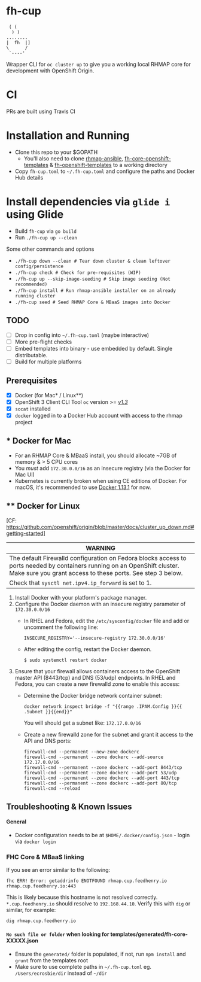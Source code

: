 # fh-cup
```
 ( (
  ) )
........
|  fh  |]
\      /
 `----'
```

Wrapper CLI for `oc cluster up` to give you a working local RHMAP core for development with OpenShift Origin.

# CI
PRs are built using Travis CI

# Installation and Running

* Clone this repo to your $GOPATH
  * You'll also need to clone [rhmap-ansible](https://github.com/fheng/rhmap-ansible), [fh-core-openshift-templates](https://github.com/fheng/fh-core-openshift-templates) & [fh-openshift-templates](https://github.com/feedhenry/fh-openshift-templates) to a working directory
* Copy `fh-cup.toml` to `~/.fh-cup.toml` and configure the paths and Docker Hub details
# Install dependencies via `glide i` using Glide
* Build `fh-cup` via `go build`
* Run `./fh-cup up --clean`

Some other commands and options

* `./fh-cup down --clean # Tear down cluster & clean leftover config/persistence`
* `./fh-cup check # Check for pre-requisites (WIP)`
* `./fh-cup up --skip-image-seeding # Skip image seeding (Not recommended)` 
* `./fh-cup install # Run rhmap-ansible installer on an already running cluster`
* `./fh-cup seed # Seed RHMAP Core & MBaaS images into Docker`

## TODO
- [ ] Drop in config into `~/.fh-cup.toml` (maybe interactive)
- [ ] More pre-flight checks
- [ ] Embed templates into binary - use embedded by default. Single distributable.
- [ ] Build for multiple platforms

## Prerequisites

- [x] Docker (for Mac* / Linux**)
- [x] OpenShift 3 Client CLI Tool `oc` version >= *[v1.3](https://github.com/openshift/origin/releases/tag/v1.3.1)*
- [x] `socat` installed
- [x] `docker` logged in to a Docker Hub account with access to the rhmap project

## * Docker for Mac
- For an RHMAP Core & MBaaS install, you should allocate ~7GB of memory & > 5 CPU cores
- You *must* add `172.30.0.0/16` as an insecure registry (via the Docker for Mac UI)
- Kubernetes is currently broken when using CE editions of Docker. For macOS, it's recommended to use [Docker 1.13.1](https://download.docker.com/mac/stable/1.13.1.15353/Docker.dmg) for now.

## ** Docker for Linux

[CF: https://github.com/openshift/origin/blob/master/docs/cluster_up_down.md#getting-started]

| WARNING |
| ------- |
| The default Firewalld configuration on Fedora blocks access to ports needed by containers running on an OpenShift cluster. Make sure you grant access to these ports. See step 3 below. |
| Check that `sysctl net.ipv4.ip_forward` is set to 1. |

1. Install Docker with your platform's package manager.
2. Configure the Docker daemon with an insecure registry parameter of `172.30.0.0/16`
   - In RHEL and Fedora, edit the `/etc/sysconfig/docker` file and add or uncomment the following line:
     ```
     INSECURE_REGISTRY='--insecure-registry 172.30.0.0/16'
     ```

   - After editing the config, restart the Docker daemon.
     ```
     $ sudo systemctl restart docker
     ```
3. Ensure that your firewall allows containers access to the OpenShift master API (8443/tcp) and DNS (53/udp) endpoints.
   In RHEL and Fedora, you can create a new firewalld zone to enable this access:
   - Determine the Docker bridge network container subnet:
     ```
     docker network inspect bridge -f "{{range .IPAM.Config }}{{ .Subnet }}{{end}}"
     ```
     You will should get a subnet like: ```172.17.0.0/16```

   - Create a new firewalld zone for the subnet and grant it access to the API and DNS ports:
     ```
     firewall-cmd --permanent --new-zone dockerc
     firewall-cmd --permanent --zone dockerc --add-source 172.17.0.0/16
     firewall-cmd --permanent --zone dockerc --add-port 8443/tcp
     firewall-cmd --permanent --zone dockerc --add-port 53/udp
     firewall-cmd --permanent --zone dockerc --add-port 443/tcp
     firewall-cmd --permanent --zone dockerc --add-port 80/tcp
     firewall-cmd --reload
     ```

## Troubleshooting & Known Issues

#### General

* Docker configuration needs to be at `$HOME/.docker/config.json` - login via `docker login`

### FHC Core & MBaaS linking

If you see an error similar to the following:

```
fhc ERR! Error: getaddrinfo ENOTFOUND rhmap.cup.feedhenry.io rhmap.cup.feedhenry.io:443
```

This is likely because this hostname is not resolved correctly. `*.cup.feedhenry.io` should resolve to `192.168.44.10`. Verify this with `dig` or similar, for example:

```
dig rhmap.cup.feedhenry.io
```

#### `No such file or folder` when looking for templates/generated/fh-core-XXXXX.json

* Ensure the `generated/` folder is populated, if not, run `npm install` and `grunt` from the templates root
* Make sure to use complete paths in `~/.fh-cup.toml` eg. `/Users/ecrosbie/dir` instead of `~/dir`
